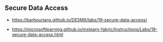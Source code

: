 ## Secure Data Access

- https://barbourians.github.io/DE5M6/labs/19-secure-data-access/

- https://microsoftlearning.github.io/mslearn-fabric/Instructions/Labs/19-secure-data-access.html


